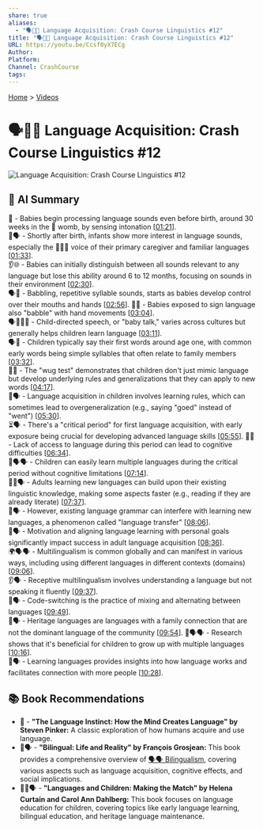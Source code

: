 ```yaml
---
share: true
aliases:
  - "🗣️💬🧠 Language Acquisition: Crash Course Linguistics #12"
title: "🗣️💬🧠 Language Acquisition: Crash Course Linguistics #12"
URL: https://youtu.be/Ccsf0yX7ECg
Author: 
Platform: 
Channel: CrashCourse
tags: 
---
```

[Home](../index.md) > [Videos](./index.md)  
# 🗣️💬🧠 Language Acquisition: Crash Course Linguistics #12  
![Language Acquisition: Crash Course Linguistics #12](https://youtu.be/Ccsf0yX7ECg)  
  
## 🤖 AI Summary  
  
👶 - Babies begin processing language sounds even before birth, around 30 weeks in the 🤰 womb, by sensing intonation \[[01:21](http://www.youtube.com/watch?v=Ccsf0yX7ECg&t=81)].  
👶🗣️ - Shortly after birth, infants show more interest in language sounds, especially the 👩‍👧‍👦 voice of their primary caregiver and familiar languages \[[01:33](http://www.youtube.com/watch?v=Ccsf0yX7ECg&t=93)].  
👂🌐 - Babies can initially distinguish between all sounds relevant to any language but lose this ability around 6 to 12 months, focusing on sounds in their environment \[[02:30](http://www.youtube.com/watch?v=Ccsf0yX7ECg&t=150)].  
🗣️👶 - Babbling, repetitive syllable sounds, starts as babies develop control over their mouths and hands \[[02:56](http://www.youtube.com/watch?v=Ccsf0yX7ECg&t=176)]. 👶👋 - Babies exposed to sign language also "babble" with hand movements \[[03:04](http://www.youtube.com/watch?v=Ccsf0yX7ECg&t=184)].  
🗣️👩‍👧‍👦 - Child-directed speech, or "baby talk," varies across cultures but generally helps children learn language \[[03:11](http://www.youtube.com/watch?v=Ccsf0yX7ECg&t=191)].  
🗣️👶 - Children typically say their first words around age one, with common early words being simple syllables that often relate to family members \[[03:32](http://www.youtube.com/watch?v=Ccsf0yX7ECg&t=212)].  
🧪👶 - The "wug test" demonstrates that children don't just mimic language but develop underlying rules and generalizations that they can apply to new words \[[04:17](http://www.youtube.com/watch?v=Ccsf0yX7ECg&t=257)].  
🧠🗣️ - Language acquisition in children involves learning rules, which can sometimes lead to overgeneralization (e.g., saying "goed" instead of "went") \[[05:30](http://www.youtube.com/watch?v=Ccsf0yX7ECg&t=330)].  
⏳🗣️ - There's a "critical period" for first language acquisition, with early exposure being crucial for developing advanced language skills \[[05:55](http://www.youtube.com/watch?v=Ccsf0yX7ECg&t=355)]. 🧠🚫 - Lack of access to language during this period can lead to cognitive difficulties \[[06:34](http://www.youtube.com/watch?v=Ccsf0yX7ECg&t=394)].  
👶🗣️🗣️ - Children can easily learn multiple languages during the critical period without cognitive limitations \[[07:14](http://www.youtube.com/watch?v=Ccsf0yX7ECg&t=434)].  
🧑‍🏫🗣️ - Adults learning new languages can build upon their existing linguistic knowledge, making some aspects faster (e.g., reading if they are already literate) \[[07:37](http://www.youtube.com/watch?v=Ccsf0yX7ECg&t=457)].  
🚧🗣️ - However, existing language grammar can interfere with learning new languages, a phenomenon called "language transfer" \[[08:06](http://www.youtube.com/watch?v=Ccsf0yX7ECg&t=486)].  
🎯🗣️ - Motivation and aligning language learning with personal goals significantly impact success in adult language acquisition \[[08:36](http://www.youtube.com/watch?v=Ccsf0yX7ECg&t=516)].  
🌍🗣️🗣️ - Multilingualism is common globally and can manifest in various ways, including using different languages in different contexts (domains) \[[09:06](http://www.youtube.com/watch?v=Ccsf0yX7ECg&t=546)].  
👂🗣️ - Receptive multilingualism involves understanding a language but not speaking it fluently \[[09:37](http://www.youtube.com/watch?v=Ccsf0yX7ECg&t=577)].  
🔄🗣️ - Code-switching is the practice of mixing and alternating between languages \[[09:49](http://www.youtube.com/watch?v=Ccsf0yX7ECg&t=589)].  
🏡🗣️ - Heritage languages are languages with a family connection that are not the dominant language of the community \[[09:54](http://www.youtube.com/watch?v=Ccsf0yX7ECg&t=594)]. 👶🗣️🗣️ - Research shows that it's beneficial for children to grow up with multiple languages \[[10:16](http://www.youtube.com/watch?v=Ccsf0yX7ECg&t=616)].  
🧠🗣️ - Learning languages provides insights into how language works and facilitates connection with more people \[[10:28](http://www.youtube.com/watch?v=Ccsf0yX7ECg&t=628)].  
  
## 📚 Book Recommendations  
  
* 📖 - **"The Language Instinct: How the Mind Creates Language" by Steven Pinker:** A classic exploration of how humans acquire and use language.  
* 📖🗣️ - **"Bilingual: Life and Reality" by François Grosjean:** This book provides a comprehensive overview of [🗣️🗣️ Bilingualism](../topics/bilingualism.md), covering various aspects such as language acquisition, cognitive effects, and social implications.  
* 📖👧🗣️ - **"Languages and Children: Making the Match" by Helena Curtain and Carol Ann Dahlberg:** This book focuses on language education for children, covering topics like early language learning, bilingual education, and heritage language maintenance.